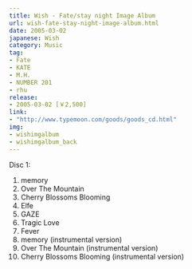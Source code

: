 ```yaml
---
title: Wish - Fate/stay night Image Album
url: wish-fate-stay-night-image-album.html
date: 2005-03-02
japanese: Wish
category: Music
tag:
- Fate
- KATE
- M.H.
- NUMBER 201
- rhu
release:
- 2005-03-02 [￥2,500]
link:
- "http://www.typemoon.com/goods/goods_cd.html"
img:
- wishimgalbum
- wishimgalbum_back
---
```


Disc 1:
1. memory
2. Over The Mountain
3. Cherry Blossoms Blooming
4. Elfe
5. GAZE
6. Tragic Love
7. Fever
8. memory (instrumental version)
9. Over The Mountain (instrumental version)
10. Cherry Blossoms Blooming (instrumental version)